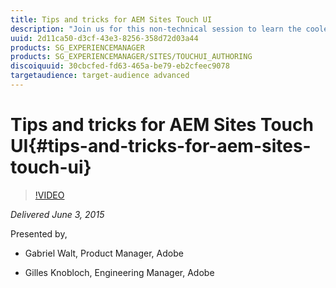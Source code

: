 ```yaml
---
title: Tips and tricks for AEM Sites Touch UI
description: "Join us for this non-technical session to learn the coolest tips and tricks about AEM Sites’ Touch UI. We’ll show you some of the features of the Touch UI you may or may not know about that will allow you to accomplish more, faster. Whether you’re a content strategist or a content marketer, you will discover some of the hidden gems of the Touch UI that will make you more efficient and productive. In this GEM, you will learn: How to efficiently navigate and find content | How to organize content and collaborate on it | How to keep an overview of what is going on | How to author content"
uuid: 2d11ca50-d3cf-43e3-8256-358d72d03a44
products: SG_EXPERIENCEMANAGER
products: SG_EXPERIENCEMANAGER/SITES/TOUCHUI_AUTHORING
discoiquuid: 30cbcfed-fd63-465a-be79-eb2cfeec9078
targetaudience: target-audience advanced
---
```


# Tips and tricks for AEM Sites Touch UI{#tips-and-tricks-for-aem-sites-touch-ui}

>[!VIDEO](https://video.tv.adobe.com/v/19377/?quality=9)

*Delivered June 3, 2015*

Presented by,

* Gabriel Walt, Product Manager, Adobe

* Gilles Knobloch, Engineering Manager, Adobe

<!--
[Get back to the Overview](https://helpx.adobe.com/experience-manager/kt/eseminars/gems/aem-index.html)
-->
